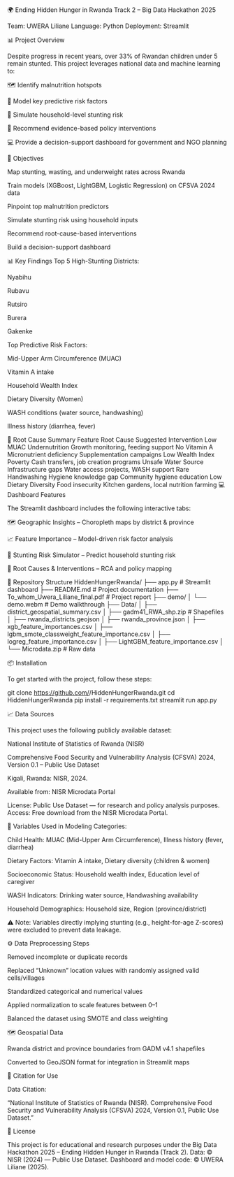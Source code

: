 🌍 Ending Hidden Hunger in Rwanda
Track 2 – Big Data Hackathon 2025

Team: UWERA Liliane
Language: Python
Deployment: Streamlit

📊 Project Overview

Despite progress in recent years, over 33% of Rwandan children under 5 remain stunted. This project leverages national data and machine learning to:

🗺️ Identify malnutrition hotspots

🧠 Model key predictive risk factors

🧮 Simulate household-level stunting risk

🧩 Recommend evidence-based policy interventions

💻 Provide a decision-support dashboard for government and NGO planning

🎯 Objectives

Map stunting, wasting, and underweight rates across Rwanda

Train models (XGBoost, LightGBM, Logistic Regression) on CFSVA 2024 data

Pinpoint top malnutrition predictors

Simulate stunting risk using household inputs

Recommend root-cause-based interventions

Build a decision-support dashboard

📊 Key Findings
Top 5 High-Stunting Districts:

Nyabihu

Rubavu

Rutsiro

Burera

Gakenke

Top Predictive Risk Factors:

Mid-Upper Arm Circumference (MUAC)

Vitamin A intake

Household Wealth Index

Dietary Diversity (Women)

WASH conditions (water source, handwashing)

Illness history (diarrhea, fever)

🧠 Root Cause Summary
Feature	Root Cause	Suggested Intervention
Low MUAC	Undernutrition	Growth monitoring, feeding support
No Vitamin A	Micronutrient deficiency	Supplementation campaigns
Low Wealth Index	Poverty	Cash transfers, job creation programs
Unsafe Water Source	Infrastructure gaps	Water access projects, WASH support
Rare Handwashing	Hygiene knowledge gap	Community hygiene education
Low Dietary Diversity	Food insecurity	Kitchen gardens, local nutrition farming
💻 Dashboard Features

The Streamlit dashboard includes the following interactive tabs:

🗺️ Geographic Insights – Choropleth maps by district & province

📈 Feature Importance – Model-driven risk factor analysis

🧠 Stunting Risk Simulator – Predict household stunting risk

🧩 Root Causes & Interventions – RCA and policy mapping

📂 Repository Structure
HiddenHungerRwanda/
├── app.py                               # Streamlit dashboard
├── README.md                            # Project documentation
├── To_whom_Uwera_Liliane_final.pdf      # Project report
├── demo/
│   └── demo.webm                        # Demo walkthrough
├── Data/
│   ├── district_geospatial_summary.csv
│   ├── gadm41_RWA_shp.zip               # Shapefiles
│   ├── rwanda_districts.geojson
│   ├── rwanda_province.json
│   ├── xgb_feature_importances.csv
│   ├── lgbm_smote_classweight_feature_importance.csv
│   ├── logreg_feature_importance.csv
│   ├── LightGBM_feature_importance.csv
│   └── Microdata.zip                    # Raw data

📦 Installation

To get started with the project, follow these steps:

git clone https://github.com/<yourusername>/HiddenHungerRwanda.git
cd HiddenHungerRwanda
pip install -r requirements.txt
streamlit run app.py

📈 Data Sources

This project uses the following publicly available dataset:

National Institute of Statistics of Rwanda (NISR)

Comprehensive Food Security and Vulnerability Analysis (CFSVA) 2024, Version 0.1 – Public Use Dataset

Kigali, Rwanda: NISR, 2024.

Available from: NISR Microdata Portal

License: Public Use Dataset — for research and policy analysis purposes.
Access: Free download from the NISR Microdata Portal.

🧩 Variables Used in Modeling
Categories:

Child Health: MUAC (Mid-Upper Arm Circumference), Illness history (fever, diarrhea)

Dietary Factors: Vitamin A intake, Dietary diversity (children & women)

Socioeconomic Status: Household wealth index, Education level of caregiver

WASH Indicators: Drinking water source, Handwashing availability

Household Demographics: Household size, Region (province/district)

⚠️ Note: Variables directly implying stunting (e.g., height-for-age Z-scores) were excluded to prevent data leakage.

⚙️ Data Preprocessing Steps

Removed incomplete or duplicate records

Replaced “Unknown” location values with randomly assigned valid cells/villages

Standardized categorical and numerical values

Applied normalization to scale features between 0–1

Balanced the dataset using SMOTE and class weighting

🗺️ Geospatial Data

Rwanda district and province boundaries from GADM v4.1 shapefiles

Converted to GeoJSON format for integration in Streamlit maps

🧾 Citation for Use

Data Citation:

“National Institute of Statistics of Rwanda (NISR). Comprehensive Food Security and Vulnerability Analysis (CFSVA) 2024, Version 0.1, Public Use Dataset.”

📝 License

This project is for educational and research purposes under the Big Data Hackathon 2025 – Ending Hidden Hunger in Rwanda (Track 2).
Data: © NISR (2024) — Public Use Dataset.
Dashboard and model code: © UWERA Liliane (2025).
